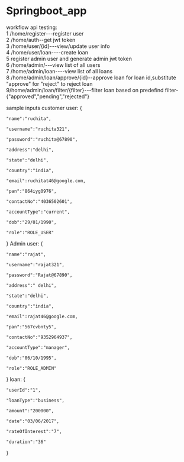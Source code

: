 # Springboot_app
workflow api testing:<br />
1 /home/register---register user<br />
2 /home/auth--get jwt token<br />
3 /home/user/{id}---view/update user info<br />
4 /home/user/loan----create loan<br />
5 register admin user and generate admin jwt token<br />
6 /home/admin/---view list of all users <br />
7 /home/admin/loan----view list of all loans <br />
8 /home/admin/loan/approve/{id}--approve loan for loan id,substitute "approve" for "reject" to reject loan<br />
9/home/admin/loan/filter/{filter}---filter loan based on predefind filter-{"approved","pending","rejected"}<br />

sample inputs
customer user:
{

    "name":"ruchita",

    "username":"ruchita321",

    "password":"ruchita@67890",

    "address":"delhi",

    "state":"delhi",

    "country":"india",

    "email":ruchitat46@google.com,

    "pan":"864iyg0976",

    "contactNo":"4036502601",

    "accountType":"current",

    "dob":"29/01/1990",

    "role":"ROLE_USER"

}
Admin user:
{

    "name":"rajat",

    "username":"rajat321",

    "password":"Rajat@67890",

    "address":" delhi",

    "state":"delhi",

    "country":"india",

    "email":rajat46@google.com,

    "pan":"567cvbnty5",

    "contactNo":"9352964937",

    "accountType":"manager",

    "dob":"06/10/1995",

    "role":"ROLE_ADMIN"

}
loan:
{

    "userId":"1",

    "loanType":"business",

    "amount":"200000",

    "date":"03/06/2017",

    "rateOfInterest":"7",

    "duration":"36"

}
